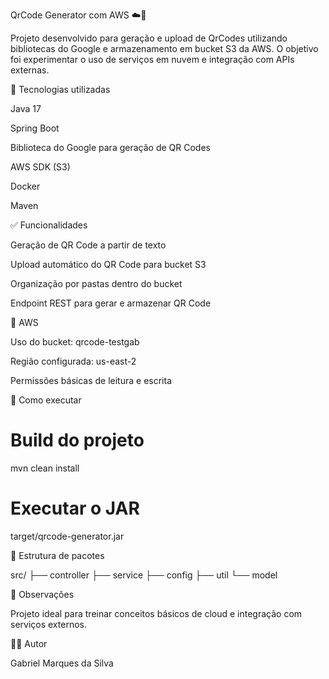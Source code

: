 QrCode Generator com AWS ☁️📱

Projeto desenvolvido para geração e upload de QrCodes utilizando bibliotecas do Google e armazenamento em bucket S3 da AWS. O objetivo foi experimentar o uso de serviços em nuvem e integração com APIs externas.

🔧 Tecnologias utilizadas

Java 17

Spring Boot

Biblioteca do Google para geração de QR Codes

AWS SDK (S3)

Docker

Maven

✅ Funcionalidades

Geração de QR Code a partir de texto

Upload automático do QR Code para bucket S3

Organização por pastas dentro do bucket

Endpoint REST para gerar e armazenar QR Code

📁 AWS

Uso do bucket: qrcode-testgab

Região configurada: us-east-2

Permissões básicas de leitura e escrita

📆 Como executar

# Build do projeto
mvn clean install

# Executar o JAR
target/qrcode-generator.jar

📂 Estrutura de pacotes

src/
├── controller
├── service
├── config
├── util
└── model

📝 Observações

Projeto ideal para treinar conceitos básicos de cloud e integração com serviços externos.

👨‍💻 Autor

Gabriel Marques da Silva

